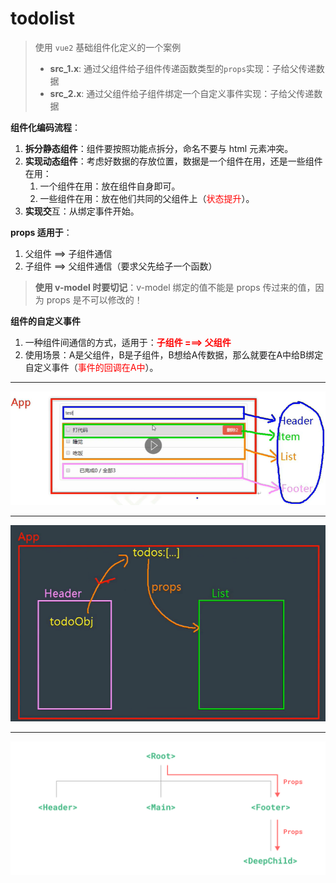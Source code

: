# todolist

> 使用 `vue2` 基础组件化定义的一个案例
> - **src_1.x**: 通过父组件给子组件传递函数类型的`props`实现：子给父传递数据
> - **src_2.x**: 通过父组件给子组件绑定一个自定义事件实现：子给父传递数据

**组件化编码流程**：

1. **​拆分静态组件**：组件要按照功能点拆分，命名不要与 html 元素冲突。
2. **​实现动态组件**：考虑好数据的存放位置，数据是一个组件在用，还是一些组件在用：
     1. ​一个组件在用：放在组件自身即可。
     2. ​一些组件在用：放在他们共同的父组件上（<span style="color:red">状态提升</span>）。
3. **实现交**互：从绑定事件开始。

**props 适用于**：

1. ​父组件 ==> 子组件通信
2. ​子组件 ==> 父组件通信（要求父先给子一个函数）

> **使用 v-model 时要切记**：v-model 绑定的值不能是 props 传过来的值，因为 props 是不可以修改的！ 

**组件的自定义事件**

1. 一种组件间通信的方式，适用于：<strong style="color:red">子组件 ===> 父组件</strong>
2. 使用场景：A是父组件，B是子组件，B想给A传数据，那么就要在A中给B绑定自定义事件（<span style="color:red">事件的回调在A中</span>）。

<hr>

![](src/assets/todolist.png)

<hr>

![](src/assets/todos.png)

<hr>

![](src/assets/props.png)




